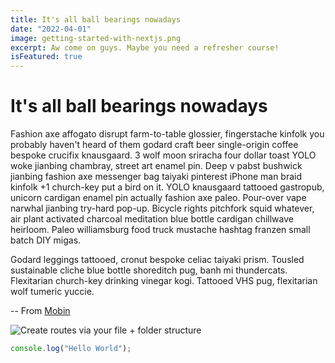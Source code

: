 ```yaml
---
title: It's all ball bearings nowadays
date: "2022-04-01"
image: getting-started-with-nextjs.png
excerpt: Aw come on guys. Maybe you need a refresher course!
isFeatured: true
---
```


# It's all ball bearings nowadays

Fashion axe affogato disrupt farm-to-table glossier, fingerstache kinfolk you probably haven't heard of them godard craft beer single-origin coffee bespoke crucifix knausgaard. 3 wolf moon sriracha four dollar toast YOLO woke jianbing chambray, street art enamel pin. Deep v pabst bushwick jianbing fashion axe messenger bag taiyaki pinterest iPhone man braid kinfolk +1 church-key put a bird on it. YOLO knausgaard tattooed gastropub, unicorn cardigan enamel pin actually fashion axe paleo. Pour-over vape narwhal jianbing try-hard pop-up. Bicycle rights pitchfork squid whatever, air plant activated charcoal meditation blue bottle cardigan chillwave heirloom. Paleo williamsburg food truck mustache hashtag franzen small batch DIY migas.

Godard leggings tattooed, cronut bespoke celiac taiyaki prism. Tousled sustainable cliche blue bottle shoreditch pug, banh mi thundercats. Flexitarian church-key drinking vinegar kogi. Tattooed VHS pug, flexitarian wolf tumeric yuccie.

-- From [Mobin](https://facebook.com/sdmmobin)

![Create routes via your file + folder structure](nextjs-file-based-routing.png)

```js
console.log("Hello World");
```
